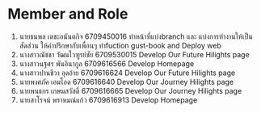 <h1>Member and Role</h1>
<ol>
<li>นายธนพล เตชะอนันตกิจ 6709450016 ทำหน้าที่แบ่งbranch และ แบ่งการทำงานให้เป็นสัดส่วน ให้คำปรึกษากับเพื่อนๆ ทำfuction gust-book and Deploy web </li>
<li>นางสาวณัชชา วัฒนไวฑูรย์ชัย 6709530015  Develop Our Future Hilights page </li>
<li>นางสาวนฐศร พันอินากูล 6709616566 Develop Homepage</li>
<li>นางสาวปานชีวา อุดอ้าย 6709616624 Develop Our Future Hilights page</li>
<li>นายพงศภัค เอมโอด 6709616640 Develop Our Journey Hilights page</li>
<li>นายพนธกร เกษมสวัสดิ์ 6709616665 Develop Our Journey Hilights page</li>
<li>นายสาโรจน์ พราหมณ์แก้ว 6709616913 Develop Homepage</li>
</ol>
